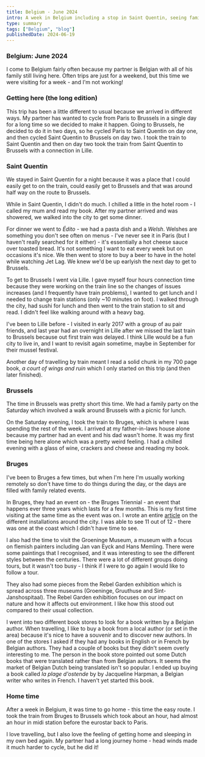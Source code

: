```yaml
---
title: Belgium - June 2024
intro: A week in Belgium including a stop in Saint Quentin, seeing family and the Bruges Triennial
type: summary
tags: ["Belgium", "blog"]
publishedDate: 2024-06-19
---
```


### Belgium: June 2024

I come to Belgium fairly often because my partner is Belgian with all of his family still living here. Often trips are just for a weekend, but this time we were visiting for a week - and I'm not working!

### Getting here (the long edition)

This trip has been a little different to usual because we arrived in different ways. My partner has wanted to cycle from Paris to Brussels in a single day for a long time so we decided to make it happen. Going to Brussels, he decided to do it in two days, so he cycled Paris to Saint Quentin on day one, and then cycled Saint Quentin to Brussels on day two. I took the train to Saint Quentin and then on day two took the train from Saint Quentin to Brussels with a connection in Lille.

### Saint Quentin

We stayed in Saint Quentin for a night because it was a place that I could easily get to on the train, could easily get to Brussels and that was around half way on the route to Brussels.

While in Saint Quentin, I didn't do much. I chilled a little in the hotel room - I called my mum and read my book. After my partner arrived and was showered, we walked into the city to get some dinner.

For dinner we went to _Édito_ - we had a pasta dish and a _Welsh_. Welshes are something you don't see often on menus - I've never see it in Paris (but I haven't really searched for it either) - it's essentially a hot cheese sauce over toasted bread. It's not something I want to eat every week but on occasions it's nice. We then went to store to buy a beer to have in the hotel while watching Jet Lag. We knew we'd be up earlyish the next day to get to Brussels.

To get to Brussels I went via Lille. I gave myself four hours connection time because they were working on the train line so the changes of issues increases (and I frequently have train problems), I wanted to get lunch and I needed to change train stations (only ~10 minutes on foot). I walked through the city, had sushi for lunch and then went to the train station to sit and read. I didn't feel like walking around with a heavy bag.

I've been to Lille before - I visited in early 2017 with a group of au pair friends, and last year had an overnight in Lille after we missed the last train to Brussels because out first train was delayed. I think Lille would be a fun city to live in, and I want to revisit again sometime, maybe in September for their mussel festival.

Another day of travelling by train meant I read a solid chunk in my 700 page book, _a court of wings and ruin_ which I only started on this trip (and then later finished).

### Brussels

The time in Brussels was pretty short this time. We had a family party on the Saturday which involved a walk around Brussels with a picnic for lunch.

On the Saturday evening, I took the train to Bruges, which is where I was spending the rest of the week. I arrived at my father-in-laws house alone because my partner had an event and his dad wasn't home. It was my first time being here alone which was a pretty weird feeling. I had a chilled evening with a glass of wine, crackers and cheese and reading my book.

### Bruges

I've been to Bruges a few times, but when I'm here I'm usually working remotely so don't have time to do things during the day, or the days are filled with family related events.

In Bruges, they had an event on - the Bruges Triennial - an event that happens ever three years which lasts for a few months. This is my first time visiting at the same time as the event was on. I wrote an entire [article](https://abisummers.com/articles/museums/bruges-triennial/) on the different installations around the city. I was able to see 11 out of 12 - there was one at the coast which I didn't have time to see.

I also had the time to visit the Groeninge Museum, a museum with a focus on flemish painters including Jan van Eyck and Hans Memling. There were some paintings that I recognised, and it was interesting to see the different styles between the centuries. There were a lot of different groups doing tours, but it wasn't too busy - I think if I were to go again I would like to follow a tour.

They also had some pieces from the Rebel Garden exhibition which is spread across three museums (Groeninge, Gruuthuse and Sint-Janshospitaal). The Rebel Garden exhibition focuses on our impact on nature and how it affects out environment. I like how this stood out compared to their usual collection.

I went into two different book stores to look for a book written by a Belgian author. When travelling, I like to buy a book from a local author (or set in the area) because it's nice to have a souvenir and to discover new authors. In one of the stores I asked if they had any books in English or in French by Belgian authors. They had a couple of books but they didn't seem overly interesting to me. The person in the book store pointed out some Dutch books that were translated rather than from Belgian authors. It seems the market of Belgian Dutch being translated isn't so popular. I ended up buying a book called _la plage d'ostende_ by by Jacqueline Harpman, a Belgian writer who writes in French. I haven't yet started this book.

### Home time

After a week in Belgium, it was time to go home - this time the easy route. I took the train from Bruges to Brussels which took about an hour, had almost an hour in midi station before the eurostar back to Paris.

I love travelling, but I also love the feeling of getting home and sleeping in my own bed again. My partner had a long journey home - head winds made it much harder to cycle, but he did it!
